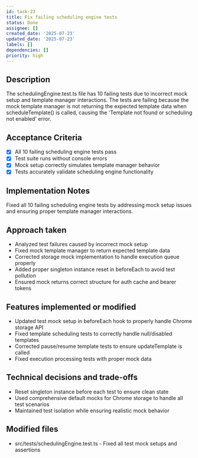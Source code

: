 ```yaml
---
id: task-23
title: Fix failing scheduling engine tests
status: Done
assignee: []
created_date: '2025-07-23'
updated_date: '2025-07-23'
labels: []
dependencies: []
priority: high
---
```


## Description

The schedulingEngine.test.ts file has 10 failing tests due to incorrect mock setup and template manager interactions. The tests are failing because the mock template manager is not returning the expected template data when scheduleTemplate() is called, causing the 'Template not found or scheduling not enabled' error.

## Acceptance Criteria

- [x] All 10 failing scheduling engine tests pass
- [x] Test suite runs without console errors
- [x] Mock setup correctly simulates template manager behavior
- [x] Tests accurately validate scheduling engine functionality

## Implementation Notes

Fixed all 10 failing scheduling engine tests by addressing mock setup issues and ensuring proper template manager interactions.

## Approach taken
- Analyzed test failures caused by incorrect mock setup
- Fixed mock template manager to return expected template data
- Corrected storage mock implementation to handle execution queue properly
- Added proper singleton instance reset in beforeEach to avoid test pollution
- Ensured mock returns correct structure for auth cache and bearer tokens

## Features implemented or modified
- Updated test mock setup in beforeEach hook to properly handle Chrome storage API
- Fixed template scheduling tests to correctly handle null/disabled templates
- Corrected pause/resume template tests to ensure updateTemplate is called
- Fixed execution processing tests with proper mock data

## Technical decisions and trade-offs
- Reset singleton instance before each test to ensure clean state
- Used comprehensive default mocks for Chrome storage to handle all test scenarios
- Maintained test isolation while ensuring realistic mock behavior

## Modified files
- src/tests/schedulingEngine.test.ts - Fixed all test mock setups and assertions
